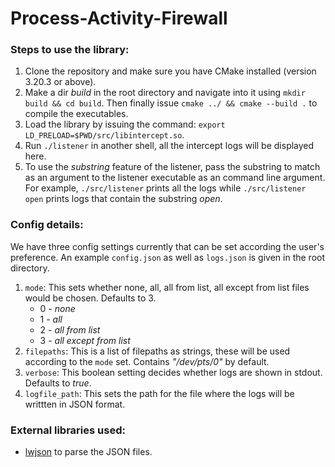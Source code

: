 # Process-Activity-Firewall

### Steps to use the library:

1. Clone the repository and make sure you have CMake installed (version 3.20.3 or above).
2. Make a dir _build_ in the root directory and navigate into it using ``mkdir build && cd build``. Then finally issue ``cmake ../ && cmake --build .`` to compile the executables.
3. Load the library by issuing the command: ``export LD_PRELOAD=$PWD/src/libintercept.so``.
4. Run ``./listener`` in another shell, all the intercept logs will be displayed here.
5. To use the _substring_ feature of the listener, pass the substring to match as an argument to the listener executable as an command line argument. For example, ``./src/listener`` prints all the logs while ``./src/listener open`` prints logs that contain the substring _open_.

### Config details:

We have three config settings currently that can be set according the user's preference. An example ``config.json`` as well as ``logs.json`` is given in the root directory.

1. ``mode``: This sets whether none, all, all from list, all except from list files would be chosen. Defaults to 3.
    - 0 - _none_
    - 1 - _all_
    - 2 - _all from list_
    - 3 - _all except from list_
2. ``filepaths``: This is a list of filepaths as strings, these will be used according to the ``mode`` set. Contains _"/dev/pts/0"_ by default.
3. ``verbose``: This boolean setting decides whether logs are shown in stdout. Defaults to _true_. 
4. ``logfile_path``: This sets the path for the file where the logs will be writtten in JSON format.

### External libraries used:
- [lwjson](https://github.com/MaJerle/lwjson/tree/master) to parse the JSON files.

